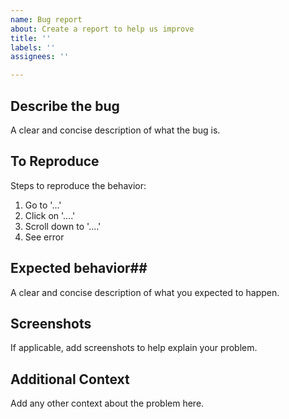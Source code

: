 ```yaml
---
name: Bug report
about: Create a report to help us improve
title: ''
labels: ''
assignees: ''

---
```


## Describe the bug
A clear and concise description of what the bug is.

## To Reproduce
Steps to reproduce the behavior:
1. Go to '...'
2. Click on '....'
3. Scroll down to '....'
4. See error

## Expected behavior##
A clear and concise description of what you expected to happen.

## Screenshots
If applicable, add screenshots to help explain your problem.

## Additional Context
Add any other context about the problem here.
